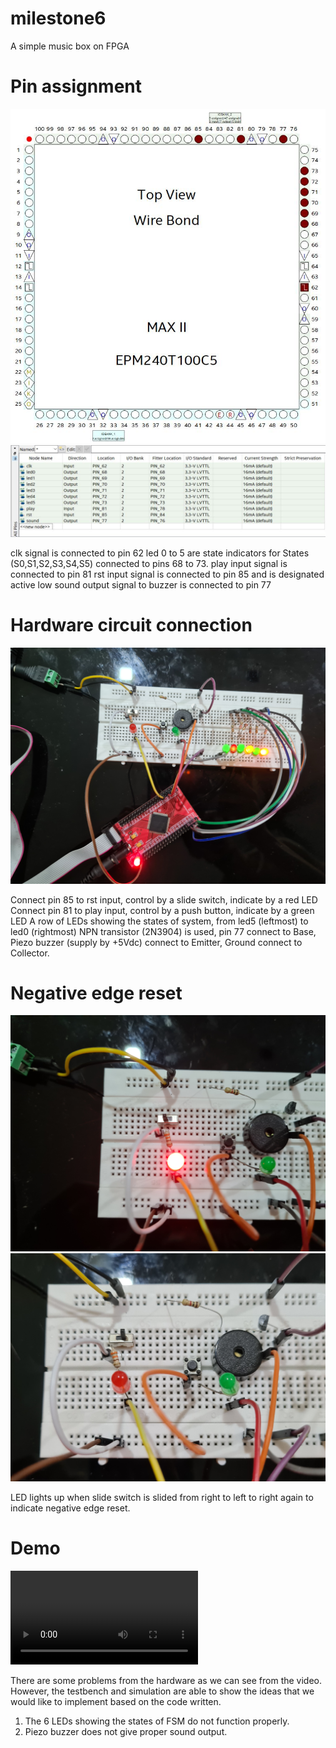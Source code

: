 # milestone6
A simple music box on FPGA

# Pin assignment

![pin1](https://github.com/lewzs97/milestone6/blob/main/pin%20planner%201.JPG)
![pin2](https://github.com/lewzs97/milestone6/blob/main/pin%20planner%202.JPG)

clk signal is connected to pin 62
led 0 to 5 are state indicators for States (S0,S1,S2,S3,S4,S5) connected to pins 68 to 73.
play input signal is connected to pin 81
rst input signal is connected to pin 85 and is designated active low
sound output signal to buzzer is connected to pin 77


# Hardware circuit connection

![hardware](https://github.com/lewzs97/milestone6/blob/main/Circuit%20Connection.jpg)

Connect pin 85 to rst input, control by a slide switch, indicate by a red LED
Connect pin 81 to play input, control by a push button, indicate by a green LED
A row of LEDs showing the states of system, from led5 (leftmost) to led0 (rightmost)
NPN transistor (2N3904) is used, pin 77 connect to Base, Piezo buzzer (supply by +5Vdc) connect to Emitter, Ground connect to Collector.



# Negative edge reset

![rst1](https://github.com/lewzs97/milestone6/blob/main/Test%20rst%201.jpg)
![rst2](https://github.com/lewzs97/milestone6/blob/main/Test%20rst%202.jpg)

LED lights up when slide switch is slided from right to left to right again to indicate negative edge reset.


# Demo

![vid](https://github.com/lewzs97/milestone6/blob/main/m6.mp4)

There are some problems from the hardware as we can see from the video. However, the testbench and simulation are able to show the ideas that we would like to implement based on the code written.
1.	The 6 LEDs showing the states of FSM do not function properly.
2.	Piezo buzzer does not give proper sound output.
